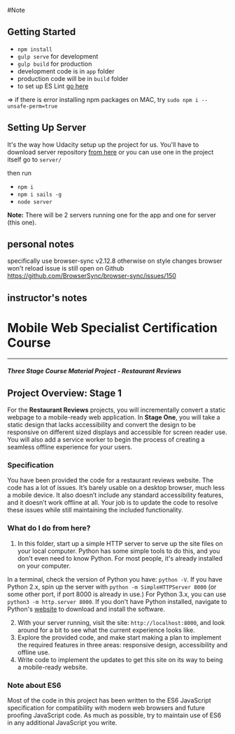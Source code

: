 #Note

## Getting Started

* `npm install`
* `gulp serve` for development
* `gulp build` for production
* development code is in `app` folder
* production code will be in `build` folder
* to set up ES Lint [go here](https://hackernoon.com/what-is-eslint-how-do-i-set-it-up-on-atom-70f270f57296)

=> if there is error installing npm packages on MAC, try `sudo npm i --unsafe-perm=true`

## Setting Up Server

It's the way how Udacity setup up the project for us. You'll have to download server repository [from here](https://github.com/devNimi/mws-restaurant-stage-3) or you can use one in the project itself go to `server/` 

then run

* `npm i`
* `npm i sails -g`
* `node server`

**Note:**  There will be 2 servers running one for the app and one for server (this one). 


## personal notes
specifically use browser-sync v2.12.8 otherwise on style changes browser won't reload
issue is still open on Github https://github.com/BrowserSync/browser-sync/issues/150



## instructor's notes

# Mobile Web Specialist Certification Course
---
#### _Three Stage Course Material Project - Restaurant Reviews_

## Project Overview: Stage 1

For the **Restaurant Reviews** projects, you will incrementally convert a static webpage to a mobile-ready web application. In **Stage One**, you will take a static design that lacks accessibility and convert the design to be responsive on different sized displays and accessible for screen reader use. You will also add a service worker to begin the process of creating a seamless offline experience for your users.

### Specification

You have been provided the code for a restaurant reviews website. The code has a lot of issues. It’s barely usable on a desktop browser, much less a mobile device. It also doesn’t include any standard accessibility features, and it doesn’t work offline at all. Your job is to update the code to resolve these issues while still maintaining the included functionality.

### What do I do from here?

1. In this folder, start up a simple HTTP server to serve up the site files on your local computer. Python has some simple tools to do this, and you don't even need to know Python. For most people, it's already installed on your computer.

In a terminal, check the version of Python you have: `python -V`. If you have Python 2.x, spin up the server with `python -m SimpleHTTPServer 8000` (or some other port, if port 8000 is already in use.) For Python 3.x, you can use `python3 -m http.server 8000`. If you don't have Python installed, navigate to Python's [website](https://www.python.org/) to download and install the software.

2. With your server running, visit the site: `http://localhost:8000`, and look around for a bit to see what the current experience looks like.
3. Explore the provided code, and make start making a plan to implement the required features in three areas: responsive design, accessibility and offline use.
4. Write code to implement the updates to get this site on its way to being a mobile-ready website.

### Note about ES6

Most of the code in this project has been written to the ES6 JavaScript specification for compatibility with modern web browsers and future proofing JavaScript code. As much as possible, try to maintain use of ES6 in any additional JavaScript you write.
